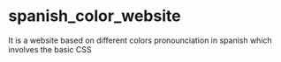 # spanish_color_website
It is a website based on different colors pronounciation in spanish which involves the basic CSS
